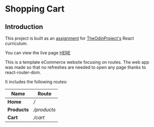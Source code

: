 # Shopping Cart

## Introduction

This project is built as an [assignment](https://www.theodinproject.com/courses/javascript/lessons/shopping-chart) for [TheOdinProject's](https://www.theodinproject.com/) React curriculum.

You can view the live page [HERE](https://Wiz1991.github.io/shop-react/)

This is a template eCommerce website focusing on routes. The web app was made so that no refreshes are needed to open any page thanks to react-router-dom.

It includes the following routes:

| Name         | Route       |
| ------------ | ----------- |
| **Home**     | _/_         |
| **Products** | _/products_ |
| **Cart**     | _/cart_     |
